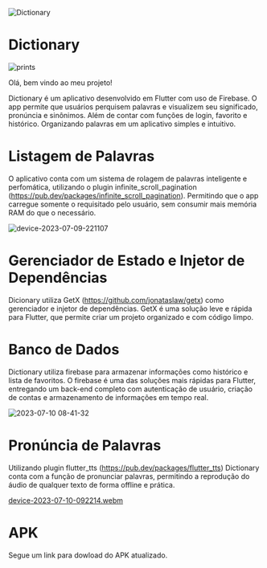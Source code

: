 ![Dictionary](https://github.com/jpDEVsekiro/Dictionary/assets/71463029/90220123-37cf-4855-bc32-dd4c505861fd)

# Dictionary

![prints](https://github.com/jpDEVsekiro/Dictionary/assets/71463029/8f1b2d2e-c344-46fb-b212-e389fa3fd21f)

Olá, bem vindo ao meu projeto! 

Dictionary é um aplicativo desenvolvido em Flutter com uso de Firebase. O app permite que usuários perquisem palavras e visualizem seu significado, pronúncia e sinônimos. Além de contar com funções de login, favorito e histórico. Organizando palavras em um aplicativo simples e intuitivo.

# Listagem de Palavras

O aplicativo conta com um sistema de rolagem de palavras inteligente e perfomática, utilizando o plugin infinite_scroll_pagination (https://pub.dev/packages/infinite_scroll_pagination). Permitindo que o app carregue somente o requisitado pelo usuário, sem consumir mais memória RAM do que o necessário.

![device-2023-07-09-221107](https://github.com/jpDEVsekiro/Dictionary/assets/71463029/c882dff9-7135-4ff5-8497-b4df1386eaab)

# Gerenciador de Estado e Injetor de Dependências 

Dicionary utiliza GetX (https://github.com/jonataslaw/getx) como gerenciador e injetor de dependências. GetX é uma solução leve e rápida para Flutter, que permite criar um projeto organizado e com código limpo.

# Banco de Dados 

Dictionary utiliza firebase para armazenar informações como histórico e lista de favoritos. O firebase é uma das soluções mais rápidas para Flutter, entregando um back-end completo com autenticação de usuário, criação de contas e armazenamento de informações em tempo real.

![2023-07-10 08-41-32](https://github.com/jpDEVsekiro/Dictionary/assets/71463029/3fd90fdc-30cd-4d00-a025-310955fb6f95)

# Pronúncia de Palavras

Utilizando plugin flutter_tts (https://pub.dev/packages/flutter_tts) Dictionary conta com a função de pronunciar palavras, permitindo a reprodução do áudio de qualquer texto de forma offline e prática.

[device-2023-07-10-092214.webm](https://github.com/jpDEVsekiro/Dictionary/assets/71463029/f1aa0f4f-a703-43cb-b17e-4e23fd6508d5)

# APK
Segue um link para dowload do APK atualizado.

